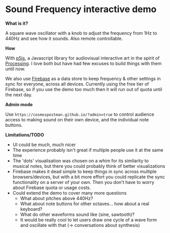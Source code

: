 # Sound Frequency interactive demo

**What is it?**

A square wave oscillator with a knob to adjust the frequency from 1Hz to 440Hz and see how it sounds. Also remote controllable.

**How**

With [p5js](https://p5js.org), a Javascript library for audiovisual interactive art in the spirit of [Processing](https://processing.org). I love both but have had few excuses to build things with them until now.

We also use [Firebase](https://firebase.google.com) as a data store to keep frequency & other settings in sync for everyone, across all devices. Currently using the free tier of Firebase, so if you use the demo too much then it will run out of quota until the next day.

**Admin mode**

Use `https://cosmospostman.github.io/?admin=true` to control audience access to making sound on their own device, and the individual note buttons.

**Limitations/TODO**

* UI could be much, much nicer
* The experience probably isn't great if multiple people use it at the same time
* The 'dots' visualisation was chosen on a whim for its similarity to musical notes, but there you could probably think of better visualizations
* Firebase makes it dead simple to keep things in sync across multiple browsers/devices, but with a bit more effort you could replicate the sync functionality on a server of your own. Then you don't have to worry about Firebase quota or usage costs.
* Could extend the demo to cover many more questions
  * What about pitches above 440Hz?
  * What about note buttons for other octaves... how about a real keyboard?
  * What do other waveforms sound like (sine, sawtooth)?
  * It would be really cool to let users draw one cycle of a wave form and oscillate with that (→ conversations about synthesis)